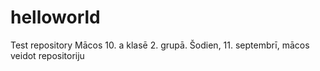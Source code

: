 # helloworld
Test repository
Mācos 10. a klasē 2. grupā. Šodien, 11. septembrī, mācos veidot repositoriju
